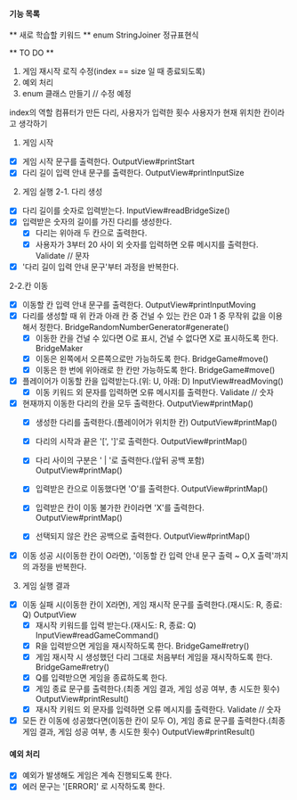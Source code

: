 #### 기능 목록
** 새로 학습할 키워드 **
enum
StringJoiner
정규표현식

** TO DO **
1) 게임 재시작 로직 수정(index == size 일 때 종료되도록)
2) 예외 처리
3) enum 클래스 만들기 // 수정 예정


index의 역할
컴퓨터가 만든 다리, 사용자가 입력한 횟수
사용자가 현재 위치한 칸이라고 생각하기

1. 게임 시작
- [x] 게임 시작 문구를 출력한다. OutputView#printStart
- [x] 다리 길이 입력 안내 문구를 출력한다. OutputView#printInputSize

2. 게임 실행
2-1. 다리 생성
- [x] 다리 길이를 숫자로 입력받는다. InputView#readBridgeSize()
- [x] 입력받은 숫자의 길이를 가진 다리를 생성한다.
    - [x] 다리는 위아래 두 칸으로 출력한다.
    - [x] 사용자가 3부터 20 사이 외 숫자를 입력하면 오류 메시지를 출력한다. Validate // 문자
- [x] '다리 길이 입력 안내 문구'부터 과정을 반복한다.

2-2.칸 이동
- [x] 이동할 칸 입력 안내 문구를 출력한다. OutputView#printInputMoving
- [x] 다리를 생성할 때 위 칸과 아래 칸 중 건널 수 있는 칸은 0과 1 중 무작위 값을 이용해서 정한다. BridgeRandomNumberGenerator#generate()
    - [x] 이동한 칸을 건널 수 있다면 O로 표시, 건널 수 없다면 X로 표시하도록 한다. BridgeMaker
    - [x] 이동은 왼쪽에서 오른쪽으로만 가능하도록 한다. BridgeGame#move()
    - [x] 이동은 한 번에 위아래로 한 칸만 가능하도록 한다. BridgeGame#move()

- [x] 플레이어가 이동할 칸을 입력받는다.(위: U, 아래: D) InputView#readMoving()
    - [x] 이동 키워드 외 문자를 입력하면 오류 메시지를 출력한다. Validate // 숫자

- [x] 현재까지 이동한 다리의 칸을 모두 출력한다. OutputView#printMap()
    - [x] 생성한 다리를 출력한다.(플레이어가 위치한 칸) OutputView#printMap()
    - [x] 다리의 시작과 끝은 '[', ']'로 출력한다. OutputView#printMap()
    - [x] 다리 사이의 구분은 ' | '로 출력한다.(앞뒤 공백 포함) OutputView#printMap()

    - [x] 입력받은 칸으로 이동했다면 'O'를 출력한다. OutputView#printMap()
    - [x] 입력받은 칸이 이동 불가한 칸이라면 'X'를 출력한다. OutputView#printMap()
    - [x] 선택되지 않은 칸은 공백으로 출력한다. OutputView#printMap()

- [x] 이동 성공 시(이동한 칸이 O라면), '이동할 칸 입력 안내 문구 출력 ~ O,X 출력'까지의 과정을 반복한다.

3. 게임 실행 결과
- [x] 이동 실패 시(이동한 칸이 X라면), 게임 재시작 문구를 출력한다.(재시도: R, 종료: Q) OutputView
  - [x] 재시작 키워드를 입력 받는다.(재시도: R, 종료: Q) InputView#readGameCommand()
  - [x] R을 입력받으면 게임을 재시작하도록 한다. BridgeGame#retry()
  - [x] 게임 재시작 시 생성했던 다리 그대로 처음부터 게임을 재시작하도록 한다. BridgeGame#retry()
  - [x] Q를 입력받으면 게임을 종료하도록 한다.
  - [x] 게임 종료 문구를 출력한다.(최종 게임 결과, 게임 성공 여부, 총 시도한 횟수) OutputView#printResult()
  - [x] 재시작 키워드 외 문자를 입력하면 오류 메시지를 출력한다. Validate // 숫자
- [x] 모든 칸 이동에 성공했다면(이동한 칸이 모두 O), 게임 종료 문구를 출력한다.(최종 게임 결과, 게임 성공 여부, 총 시도한 횟수) OutputView#printResult()

#### 예외 처리
- [x] 예외가 발생해도 게임은 계속 진행되도록 한다.
- [x] 에러 문구는 '[ERROR]' 로 시작하도록 한다.